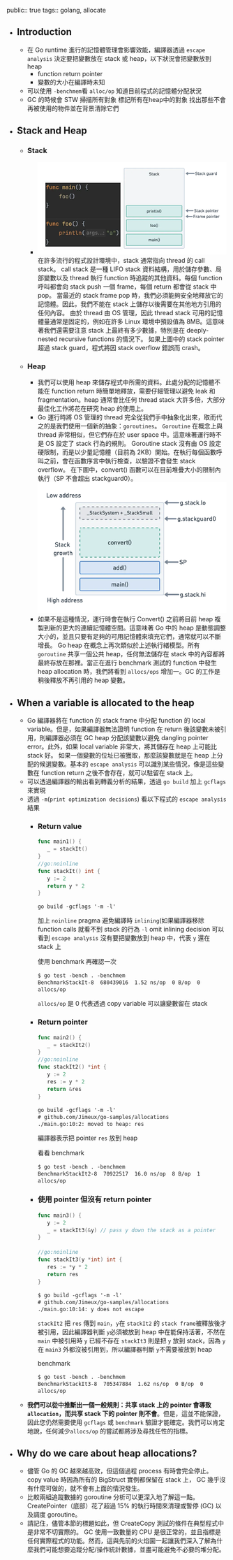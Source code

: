 public:: true
tags:: golang, allocate

- ## Introduction
	- 在 Go runtime 進行的記憶體管理會影響效能，編譯器透過 `escape analysis` 決定要把變數放在 stack 或 heap，以下狀況會把變數放到 heap
		- function return pointer
		- 變數的大小在編譯時未知
	- 可以使用 `-benchmem`看 `alloc/op` 知道目前程式的記憶體分配狀況
	- GC 的時候會 STW
	  掃描所有對象
	  標記所有在heap中的對象
	  找出那些不會再被使用的物件並在背景清除它們
- ## Stack and Heap
	- ### Stack
		- ![image.png](../assets/image_1727526133129_0.png) 
		  在許多流行的程式設計環境中，stack 通常指向 thread 的 call stack。
		  call stack 是一種 LIFO stack 資料結構，用於儲存參數、局部變數以及 thread 執行 function 時追蹤的其他資料。每個 function 呼叫都會向 stack push 一個 frame，每個 return 都會從 stack 中 pop。
		  當最近的 stack frame pop 時，我們必須能夠安全地釋放它的記憶體。因此，我們不能在 stack 上儲存以後需要在其他地方引用的任何內容。
		  由於 thread 由 OS 管理，因此 thread stack 可用的記憶體量通常是固定的，例如在許多 Linux 環境中預設值為 8MB。這意味著我們還需要注意 stack 上最終有多少數據，特別是在 deeply-nested recursive functions 的情況下。
		  如果上圖中的 stack pointer 超過 stack guard，程式將因 stack overflow 錯誤而 crash。
	- ### Heap
		- 我們可以使用 heap 來儲存程式中所需的資料。此處分配的記憶體不能在 function return 時簡單地釋放，需要仔細管理以避免 leak 和 fragmentation。heap 通常會比任何 thread stack 大許多倍，大部分最佳化工作將花在研究 heap 的使用上。
		- Go 運行時將 OS 管理的 thread 完全從我們手中抽象化出來，取而代之的是我們使用一個新的抽象：`goroutines`。 
		  `Goroutine` 在概念上與 thread 非常相似，但它們存在於 user space 中。這意味著運行時不是 OS 設定了 stack 行為的規則。
		  Goroutine stack 沒有由 OS 設定硬限制，而是以少量記憶體（目前為 2KB）開始。在執行每個函數呼叫之前，會在函數序言中執行檢查，以驗證不會發生 stack overflow。
		  在下圖中，convert() 函數可以在目前堆疊大小的限制內執行（SP 不會超出 stackguard0）。
		  ![image.png](../assets/image_1727526407993_0.png)
		- 如果不是這種情況，運行時會在執行 Convert() 之前將目前 heap 複製到新的更大的連續記憶體空間。這意味著 Go 中的 heap 是動態調整大小的，並且只要有足夠的可用記憶體來填充它們，通常就可以不斷增長。
		  Go heap 在概念上再次類似於上述執行緒模型。所有 `goroutine` 共享一個公共 heap，任何無法儲存在 stack 中的內容都將最終存放在那裡。當正在進行 benchmark 測試的 function 中發生 heap allocation 時，我們將看到 `allocs/ops` 增加一。GC 的工作是稍後釋放不再引用的 heap 變數。
- ## When a variable is allocated to the heap
	- Go 編譯器將在 function 的 stack frame 中分配 function 的 local variable。但是，如果編譯器無法證明 function 在 return 後該變數未被引用，則編譯器必須在 GC heap 分配該變數以避免 dangling pointer error。此外，如果 local variable 非常大，將其儲存在 heap 上可能比 stack 好。
	  如果一個變數的位址已被獲取，那麼該變數就是在 heap 上分配的候選變數。基本的 `escape analysis` 可以識別某些情況，像是這些變數在 function return 之後不會存在，就可以駐留在 stack 上。
	- 可以透過編譯器的輸出看到轉義分析的結果，透過 `go build` 加上 `gcflags` 來實現
	- 透過 `-m`(`print optimization decisions`) 看以下程式的 `escape analysis` 結果
		- ### Return value
		  ```go
		  func main1() {
		     _ = stackIt()
		  }
		  //go:noinline
		  func stackIt() int {
		     y := 2
		     return y * 2
		  }
		  ```
		  
		  ```shell
		  go build -gcflags '-m -l'
		  ```
		  加上 `noinline` pragma 避免編譯時 `inlining`(如果編譯器移除 function calls 就看不到 stack 的行為
		  `-l` omit inlining decision
		  可以看到 `escape analysis` 沒有要把變數放到 heap 中，代表 `y` 還在 stack 上
		  
		  使用 benchmark 再確認一次
		  ```shell
		  $ go test -bench . -benchmem
		  BenchmarkStackIt-8  680439016  1.52 ns/op  0 B/op  0 allocs/op
		  ```
		  `allocs/op` 是 0 代表透過 copy variable 可以讓變數留在 stack
		- ### Return pointer
		  
		  ```go
		  func main2() {
		     _ = stackIt2()
		  }
		  //go:noinline
		  func stackIt2() *int {
		     y := 2
		     res := y * 2
		     return &res
		  }
		  ```
		  
		  ```shell
		  go build -gcflags '-m -l'
		  # github.com/Jimeux/go-samples/allocations
		  ./main.go:10:2: moved to heap: res
		  ```
		  編譯器表示把 pointer `res` 放到 heap
		  
		  看看 benchmark
		  ```shell
		  $ go test -bench . -benchmem
		  BenchmarkStackIt2-8  70922517  16.0 ns/op  8 B/op  1 allocs/op
		  ```
		- ### 使用 pointer 但沒有 return pointer
		  
		  ```go
		  func main3() {
		     y := 2
		     _ = stackIt3(&y) // pass y down the stack as a pointer
		  }
		  
		  //go:noinline
		  func stackIt3(y *int) int {
		     res := *y * 2
		     return res
		  }
		  ```
		  
		  ```shell
		  $ go build -gcflags '-m -l'
		  # github.com/Jimeux/go-samples/allocations
		  ./main.go:10:14: y does not escape
		  ```
		  `stackIt2` 把 `res` 傳到 `main`，`y`在 `stackIt2` 的 `stack frame`被釋放後才被引用，因此編譯器判斷 `y`必須被放到 heap 中在能保持活著，不然在 `main` 中被引用時 `y` 已經不存在
		  `stackIt3` 則是把 `y` 放到 stack，因為 `y` 在 `main3` 外都沒被引用到，所以編譯器判斷 `y`不需要被放到 heap
		  
		  benchmark
		  ```shell
		  $ go test -bench . -benchmem
		  BenchmarkStackIt3-8  705347884  1.62 ns/op  0 B/op  0 allocs/op
		  ```
	- **我們可以從中推斷出一個一般規則：共享 stack 上的 pointer 會導致 `allocation`，而共享 stack 下的 pointer 則不會**。但是，這並不能保證，因此您仍然需要使用 `gcflags` 或 `benchmark` 驗證才能確定。我們可以肯定地說，任何減少`allocs/op` 的嘗試都將涉及尋找任性的指標。
- ## Why do we care about heap allocations?
	- 儘管 Go 的 GC 越來越高效，但這個過程 process 有時會完全停止。 
	  copy value 時因為所有的 BigStruct 實例都保留在 stack 上， GC 幾乎沒有什麼可做的，就不會有上面的情況發生。
	- 比較兩組追蹤數據的 goroutine 分析可以更深入地了解這一點。 CreatePointer（底部）花了超過 15% 的執行時間來清理或暫停 (GC) 以及調度 goroutine。
	- 請記住，儘管本節的標題如此，但 CreateCopy 測試的條件在典型程式中是非常不切實際的。 GC 使用一致數量的 CPU 是很正常的，並且指標是任何實際程式的功能。然而，這與先前的火焰圖一起讓我們深入了解為什麼我們可能想要追蹤分配/操作統計數據，並盡可能避免不必要的堆分配。